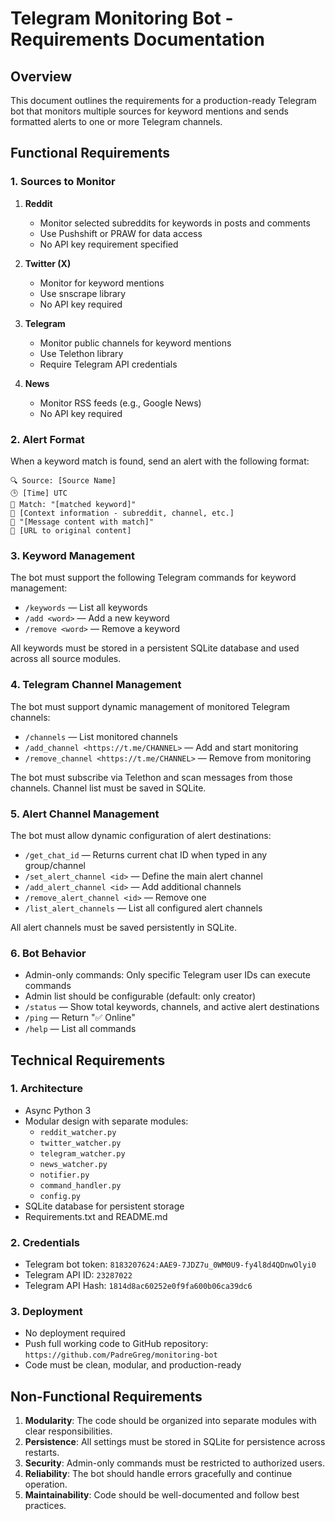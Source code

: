 # Telegram Monitoring Bot - Requirements Documentation

## Overview
This document outlines the requirements for a production-ready Telegram bot that monitors multiple sources for keyword mentions and sends formatted alerts to one or more Telegram channels.

## Functional Requirements

### 1. Sources to Monitor
1. **Reddit**
   - Monitor selected subreddits for keywords in posts and comments
   - Use Pushshift or PRAW for data access
   - No API key requirement specified

2. **Twitter (X)**
   - Monitor for keyword mentions
   - Use snscrape library
   - No API key required

3. **Telegram**
   - Monitor public channels for keyword mentions
   - Use Telethon library
   - Require Telegram API credentials

4. **News**
   - Monitor RSS feeds (e.g., Google News)
   - No API key required

### 2. Alert Format
When a keyword match is found, send an alert with the following format:
```
🔍 Source: [Source Name]
🕒 [Time] UTC
🧩 Match: "[matched keyword]"
📎 [Context information - subreddit, channel, etc.]
💬 "[Message content with match]"
🔗 [URL to original content]
```

### 3. Keyword Management
The bot must support the following Telegram commands for keyword management:
- `/keywords` — List all keywords
- `/add <word>` — Add a new keyword
- `/remove <word>` — Remove a keyword

All keywords must be stored in a persistent SQLite database and used across all source modules.

### 4. Telegram Channel Management
The bot must support dynamic management of monitored Telegram channels:
- `/channels` — List monitored channels
- `/add_channel <https://t.me/CHANNEL>` — Add and start monitoring
- `/remove_channel <https://t.me/CHANNEL>` — Remove from monitoring

The bot must subscribe via Telethon and scan messages from those channels. Channel list must be saved in SQLite.

### 5. Alert Channel Management
The bot must allow dynamic configuration of alert destinations:
- `/get_chat_id` — Returns current chat ID when typed in any group/channel
- `/set_alert_channel <id>` — Define the main alert channel
- `/add_alert_channel <id>` — Add additional channels
- `/remove_alert_channel <id>` — Remove one
- `/list_alert_channels` — List all configured alert channels

All alert channels must be saved persistently in SQLite.

### 6. Bot Behavior
- Admin-only commands: Only specific Telegram user IDs can execute commands
- Admin list should be configurable (default: only creator)
- `/status` — Show total keywords, channels, and active alert destinations
- `/ping` — Return "✅ Online"
- `/help` — List all commands

## Technical Requirements

### 1. Architecture
- Async Python 3
- Modular design with separate modules:
  - `reddit_watcher.py`
  - `twitter_watcher.py`
  - `telegram_watcher.py`
  - `news_watcher.py`
  - `notifier.py`
  - `command_handler.py`
  - `config.py`
- SQLite database for persistent storage
- Requirements.txt and README.md

### 2. Credentials
- Telegram bot token: `8183207624:AAE9-7JDZ7u_0WM0U9-fy4l8d4QDnwOlyi0`
- Telegram API ID: `23287022`
- Telegram API Hash: `1814d8ac60252e0f9fa600b06ca39dc6`

### 3. Deployment
- No deployment required
- Push full working code to GitHub repository: `https://github.com/PadreGreg/monitoring-bot`
- Code must be clean, modular, and production-ready

## Non-Functional Requirements
1. **Modularity**: The code should be organized into separate modules with clear responsibilities.
2. **Persistence**: All settings must be stored in SQLite for persistence across restarts.
3. **Security**: Admin-only commands must be restricted to authorized users.
4. **Reliability**: The bot should handle errors gracefully and continue operation.
5. **Maintainability**: Code should be well-documented and follow best practices.
